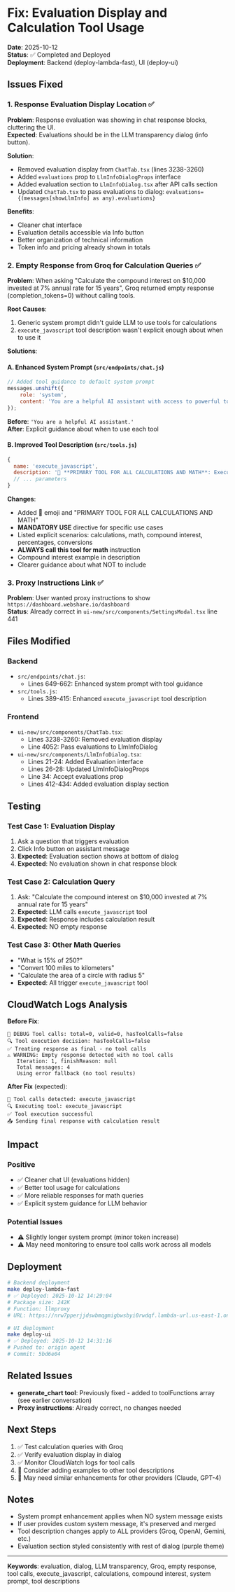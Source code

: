 # Fix: Evaluation Display and Calculation Tool Usage

**Date**: 2025-10-12  
**Status**: ✅ Completed and Deployed  
**Deployment**: Backend (deploy-lambda-fast), UI (deploy-ui)

## Issues Fixed

### 1. Response Evaluation Display Location ✅
**Problem**: Response evaluation was showing in chat response blocks, cluttering the UI.  
**Expected**: Evaluations should be in the LLM transparency dialog (info button).

**Solution**:
- Removed evaluation display from `ChatTab.tsx` (lines 3238-3260)
- Added `evaluations` prop to `LlmInfoDialogProps` interface
- Added evaluation section to `LlmInfoDialog.tsx` after API calls section
- Updated `ChatTab.tsx` to pass evaluations to dialog: `evaluations={(messages[showLlmInfo] as any).evaluations}`

**Benefits**:
- Cleaner chat interface
- Evaluation details accessible via Info button
- Better organization of technical information
- Token info and pricing already shown in totals

### 2. Empty Response from Groq for Calculation Queries ✅
**Problem**: When asking "Calculate the compound interest on $10,000 invested at 7% annual rate for 15 years", Groq returned empty response (completion_tokens=0) without calling tools.

**Root Causes**:
1. Generic system prompt didn't guide LLM to use tools for calculations
2. `execute_javascript` tool description wasn't explicit enough about when to use it

**Solutions**:

#### A. Enhanced System Prompt (`src/endpoints/chat.js`)
```javascript
// Added tool guidance to default system prompt
messages.unshift({
    role: 'system',
    content: 'You are a helpful AI assistant with access to powerful tools. For calculations, math problems, or data processing, use the execute_javascript tool. For current information or research, use search_web. For diagrams and charts, use generate_chart. Always use tools when they can provide better answers than your training data.'
});
```

**Before**: `'You are a helpful AI assistant.'`  
**After**: Explicit guidance about when to use each tool

#### B. Improved Tool Description (`src/tools.js`)
```javascript
{
  name: 'execute_javascript',
  description: '🧮 **PRIMARY TOOL FOR ALL CALCULATIONS AND MATH**: Execute JavaScript code in a secure sandbox environment. **MANDATORY USE** when user asks for: calculations, math problems, compound interest, percentages, conversions, data processing, algorithms, or any numerical computation. Also use for demonstrations and code examples. **ALWAYS call this tool for math instead of trying to calculate in your response.** Returns the console output and execution result. Use console.log() to display results. Example: For compound interest, use: "const principal = 10000; const rate = 0.07; const time = 15; const amount = principal * Math.pow(1 + rate, time); console.log(`Final amount: $${amount.toFixed(2)}`);". Call this tool with ONLY the code parameter - never include result, output, type, or executed_at fields as these are generated automatically.',
  // ... parameters
}
```

**Changes**:
- Added 🧮 emoji and "PRIMARY TOOL FOR ALL CALCULATIONS AND MATH"
- **MANDATORY USE** directive for specific use cases
- Listed explicit scenarios: calculations, math, compound interest, percentages, conversions
- **ALWAYS call this tool for math** instruction
- Compound interest example in description
- Clearer guidance about what NOT to include

### 3. Proxy Instructions Link ✅
**Problem**: User wanted proxy instructions to show `https://dashboard.webshare.io/dashboard`  
**Status**: Already correct in `ui-new/src/components/SettingsModal.tsx` line 441

## Files Modified

### Backend
- `src/endpoints/chat.js`:
  - Lines 649-662: Enhanced system prompt with tool guidance
- `src/tools.js`:
  - Lines 389-415: Enhanced `execute_javascript` tool description

### Frontend
- `ui-new/src/components/ChatTab.tsx`:
  - Lines 3238-3260: Removed evaluation display
  - Line 4052: Pass evaluations to LlmInfoDialog
- `ui-new/src/components/LlmInfoDialog.tsx`:
  - Lines 21-24: Added Evaluation interface
  - Lines 26-28: Updated LlmInfoDialogProps
  - Line 34: Accept evaluations prop
  - Lines 412-434: Added evaluation display section

## Testing

### Test Case 1: Evaluation Display
1. Ask a question that triggers evaluation
2. Click Info button on assistant message
3. **Expected**: Evaluation section shows at bottom of dialog
4. **Expected**: No evaluation shown in chat response block

### Test Case 2: Calculation Query
1. Ask: "Calculate the compound interest on $10,000 invested at 7% annual rate for 15 years"
2. **Expected**: LLM calls `execute_javascript` tool
3. **Expected**: Response includes calculation result
4. **Expected**: NO empty response

### Test Case 3: Other Math Queries
- "What is 15% of 250?"
- "Convert 100 miles to kilometers"
- "Calculate the area of a circle with radius 5"
- **Expected**: All trigger `execute_javascript` tool

## CloudWatch Logs Analysis

**Before Fix**:
```
🔧 DEBUG Tool calls: total=0, valid=0, hasToolCalls=false
🔍 Tool execution decision: hasToolCalls=false
✅ Treating response as final - no tool calls
⚠️ WARNING: Empty response detected with no tool calls
   Iteration: 1, finishReason: null
   Total messages: 4
   Using error fallback (no tool results)
```

**After Fix** (expected):
```
🔧 Tool calls detected: execute_javascript
🔍 Executing tool: execute_javascript
✅ Tool execution successful
📤 Sending final response with calculation result
```

## Impact

### Positive
- ✅ Cleaner chat UI (evaluations hidden)
- ✅ Better tool usage for calculations
- ✅ More reliable responses for math queries
- ✅ Explicit system guidance for LLM behavior

### Potential Issues
- ⚠️ Slightly longer system prompt (minor token increase)
- ⚠️ May need monitoring to ensure tool calls work across all models

## Deployment

```bash
# Backend deployment
make deploy-lambda-fast
# ✅ Deployed: 2025-10-12 14:29:04
# Package size: 242K
# Function: llmproxy
# URL: https://nrw7pperjjdswbmqgmigbwsbyi0rwdqf.lambda-url.us-east-1.on.aws

# UI deployment
make deploy-ui
# ✅ Deployed: 2025-10-12 14:31:16
# Pushed to: origin agent
# Commit: 5bd6e04
```

## Related Issues

- **generate_chart tool**: Previously fixed - added to toolFunctions array (see earlier conversation)
- **Proxy instructions**: Already correct, no changes needed

## Next Steps

1. ✅ Test calculation queries with Groq
2. ✅ Verify evaluation display in dialog
3. ✅ Monitor CloudWatch logs for tool calls
4. 📝 Consider adding examples to other tool descriptions
5. 📝 May need similar enhancements for other providers (Claude, GPT-4)

## Notes

- System prompt enhancement applies when NO system message exists
- If user provides custom system message, it's preserved and merged
- Tool description changes apply to ALL providers (Groq, OpenAI, Gemini, etc.)
- Evaluation section styled consistently with rest of dialog (purple theme)

---

**Keywords**: evaluation, dialog, LLM transparency, Groq, empty response, tool calls, execute_javascript, calculations, compound interest, system prompt, tool descriptions

